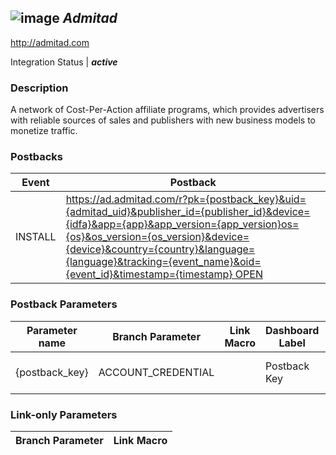 ## ![image](https://cdn.branch.io/branch-assets/ad-partner-manager/logo-admitad-1493136873359.png)	***Admitad***
http://admitad.com

Integration Status |  ***active***

###  Description
A network of Cost-Per-Action affiliate programs, which provides advertisers with reliable sources of sales and publishers with new business models to monetize traffic.

### Postbacks
Event | Postback
--- | ---
INSTALL | https://ad.admitad.com/r?pk={postback_key}&uid={admitad_uid}&publisher_id={publisher_id}&device={idfa}&app={app}&app_version={app_version}os={os}&os_version={os_version}&device={device}&country={country}&language={language}&tracking={event_name}&oid={event_id}&timestamp={timestamp} OPEN | https://ad.admitad.com/r?pk={postback_key}&uid={admitad_uid}&publisher_id={publisher_id}&tracking={event_name}&oid={event_id}&device={idfa}&app={app}&app_version={app_version}os={os}&os_version={os_version}&device={device}&country={country}&language={language}&timestamp={timestamp} PURCHASE | https://ad.admitad.com/r?pk={postback_key}&uid={admitad_uid}&publisher_id={publisher_id}&tracking={event_name}&oid={event_id}&device={idfa}&app={app}&app_version={app_version}os={os}&os_version={os_version}&device={device}&country={country}&language={language}&timestamp={timestamp}&price={revenue}&currency_code={currency}&transaction_id={transaction_id} custom_event | https://ad.admitad.com/r?pk={postback_key}&uid={admitad_uid}&publisher_id={publisher_id}&tracking={event_name}&oid={event_id}&device={idfa}&app={app}&app_version={app_version}os={os}&os_version={os_version}&device={device}&country={country}&language={language}&timestamp={timestamp}&price={revenue}&currency_code={currency}&transaction_id={transaction_id}

### Postback Parameters
Parameter name | Branch Parameter | Link Macro | Dashboard Label | Webhook Template | Required | Description
--- | --- | --- | --- | --- | --- | --- 
{postback_key} | ACCOUNT_CREDENTIAL |  | Postback Key | ${event.custom_data.postback_key} | false | Postback Key {admitad_uid} | CLICK_ID | {{admitad_uid}} |  | null | false | null {publisher_id} | SECONDARY_PUBLISHER | {{publisher_id}} |  | null | false | null {idfa} | OS_DEVICE_ID |  |  | null | false | null {app} | OS_PACKAGE_NAME |  |  | null | false | null {app_version} | APP_VERSION |  |  | null | false | null {os} | OS |  |  | null | false | null {os_version} | OS_VERSION |  |  | null | false | null {device} | DEVICE_MODEL |  |  | null | false | null {country} | COUNTRY |  |  | null | false | null {language} | LANGUAGE |  |  | null | false | null {event_name} | EVENT_NAME |  |  | null | false | null {event_id} | EVENT_ID |  |  | null | false | null {timestamp} | EVENT_TIMESTAMP |  |  | null | false | null {revenue} | PURCHASE_REVENUE |  |  | null | false | null {currency} | PURCHASE_CURRENCY |  |  | null | false | null {transaction_id} | PURCHASE_TRANSACTION_ID |  |  | null | false | null

### Link-only Parameters
Branch Parameter | Link Macro
--- | ---




